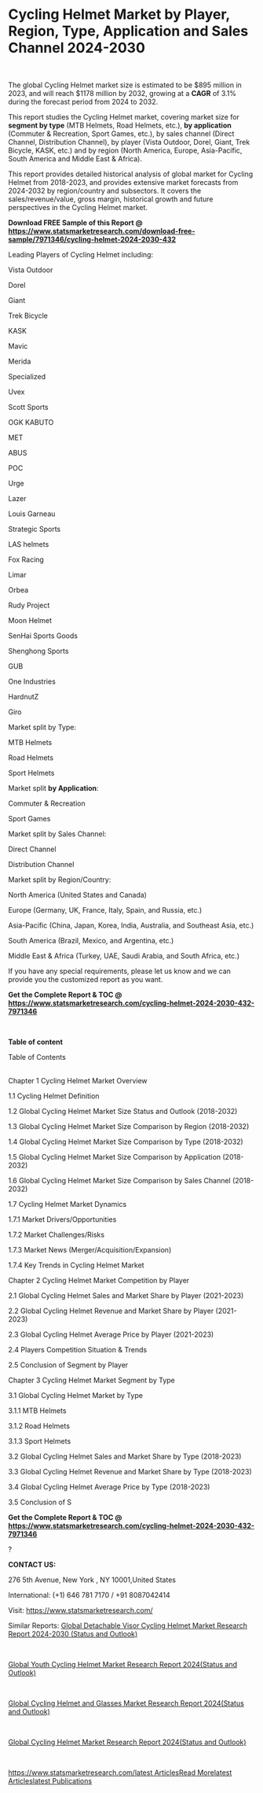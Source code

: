 <h1>Cycling Helmet Market by Player, Region, Type, Application and Sales Channel 2024-2030</h1><br/><p>The global Cycling Helmet market size is estimated to be $895 million in 2023, and will reach $1178 million by 2032, growing at a <strong>CAGR</strong> of 3.1% during the forecast period from 2024 to 2032.</p>
 
 
 
 <p>This report studies the Cycling Helmet market, covering market size for <strong>segment by type</strong> (MTB Helmets, Road Helmets, etc.), <strong>by application</strong> (Commuter & Recreation, Sport Games, etc.), by sales channel (Direct Channel, Distribution Channel), by player (Vista Outdoor, Dorel, Giant, Trek Bicycle, KASK, etc.) and by region (North America, Europe, Asia-Pacific, South America and Middle East & Africa).</p>
 
 
 
 <p>This report provides detailed historical analysis of global market for Cycling Helmet from 2018-2023, and provides extensive market forecasts from 2024-2032 by region/country and subsectors. It covers the sales/revenue/value, gross margin, historical growth and future perspectives in the Cycling Helmet market.</p>
 
 
 
 <p><strong>Download FREE Sample of this Report @ <a href="https://www.statsmarketresearch.com/download-free-sample/7971346/cycling-helmet-2024-2030-432">https://www.statsmarketresearch.com/download-free-sample/7971346/cycling-helmet-2024-2030-432</a></strong></p>
 
 
 
 <p>Leading Players of Cycling Helmet including:</p>
 
 
 
 <p>Vista Outdoor</p>
 
 
 
 <p>Dorel</p>
 
 
 
 <p>Giant</p>
 
 
 
 <p>Trek Bicycle</p>
 
 
 
 <p>KASK</p>
 
 
 
 <p>Mavic</p>
 
 
 
 <p>Merida</p>
 
 
 
 <p>Specialized</p>
 
 
 
 <p>Uvex</p>
 
 
 
 <p>Scott Sports</p>
 
 
 
 <p>OGK KABUTO</p>
 
 
 
 <p>MET</p>
 
 
 
 <p>ABUS</p>
 
 
 
 <p>POC</p>
 
 
 
 <p>Urge</p>
 
 
 
 <p>Lazer</p>
 
 
 
 <p>Louis Garneau</p>
 
 
 
 <p>Strategic Sports</p>
 
 
 
 <p>LAS helmets</p>
 
 
 
 <p>Fox Racing</p>
 
 
 
 <p>Limar</p>
 
 
 
 <p>Orbea</p>
 
 
 
 <p>Rudy Project</p>
 
 
 
 <p>Moon Helmet</p>
 
 
 
 <p>SenHai Sports Goods</p>
 
 
 
 <p>Shenghong Sports</p>
 
 
 
 <p>GUB</p>
 
 
 
 <p>One Industries</p>
 
 
 
 <p>HardnutZ</p>
 
 
 
 <p>Giro</p>
 
 
 
 <p>Market split by Type:</p>
 
 
 
 <p>MTB Helmets</p>
 
 
 
 <p>Road Helmets</p>
 
 
 
 <p>Sport Helmets</p>
 
 
 
 <p>Market split <strong>by Application</strong>:</p>
 
 
 
 <p>Commuter & Recreation</p>
 
 
 
 <p>Sport Games</p>
 
 
 
 <p>Market split by Sales Channel:</p>
 
 
 
 <p>Direct Channel</p>
 
 
 
 <p>Distribution Channel</p>
 
 
 
 <p>Market split by Region/Country:</p>
 
 
 
 <p>North America (United States and Canada)</p>
 
 
 
 <p>Europe (Germany, UK, France, Italy, Spain, and Russia, etc.)</p>
 
 
 
 <p>Asia-Pacific (China, Japan, Korea, India, Australia, and Southeast Asia, etc.)</p>
 
 
 
 <p>South America (Brazil, Mexico, and Argentina, etc.)</p>
 
 
 
 <p>Middle East & Africa (Turkey, UAE, Saudi Arabia, and South Africa, etc.)</p>
 
 
 
 <p>If you have any special requirements, please let us know and we can provide you the customized report as you want.</p>
 
 
 
 <div><b>Get the Complete Report & TOC @ <a href="https://www.statsmarketresearch.com/cycling-helmet-2024-2030-432-7971346">https://www.statsmarketresearch.com/cycling-helmet-2024-2030-432-7971346</a></b></div>
 
 
 
 <p><br />
 
 <b>Table of content</b></p>
 
 
 
 <p>Table of Contents<br />
 
 <br />
 
 Chapter 1 Cycling Helmet Market Overview<br />
 
 1.1 Cycling Helmet Definition<br />
 
 1.2 Global Cycling Helmet Market Size Status and Outlook (2018-2032)<br />
 
 1.3 Global Cycling Helmet Market Size Comparison by Region (2018-2032)<br />
 
 1.4 Global Cycling Helmet Market Size Comparison by Type (2018-2032)<br />
 
 1.5 Global Cycling Helmet Market Size Comparison by Application (2018-2032)<br />
 
 1.6 Global Cycling Helmet Market Size Comparison by Sales Channel (2018-2032)<br />
 
 1.7 Cycling Helmet Market Dynamics<br />
 
 1.7.1 Market Drivers/Opportunities<br />
 
 1.7.2 Market Challenges/Risks<br />
 
 1.7.3 Market News (Merger/Acquisition/Expansion)<br />
 
 1.7.4 Key Trends in Cycling Helmet Market<br />
 
 Chapter 2 Cycling Helmet Market Competition by Player<br />
 
 2.1 Global Cycling Helmet Sales and Market Share by Player (2021-2023)<br />
 
 2.2 Global Cycling Helmet Revenue and Market Share by Player (2021-2023)<br />
 
 2.3 Global Cycling Helmet Average Price by Player (2021-2023)<br />
 
 2.4 Players Competition Situation & Trends<br />
 
 2.5 Conclusion of Segment by Player<br />
 
 Chapter 3 Cycling Helmet Market Segment by Type<br />
 
 3.1 Global Cycling Helmet Market by Type<br />
 
 3.1.1 MTB Helmets<br />
 
 3.1.2 Road Helmets<br />
 
 3.1.3 Sport Helmets<br />
 
 3.2 Global Cycling Helmet Sales and Market Share by Type (2018-2023)<br />
 
 3.3 Global Cycling Helmet Revenue and Market Share by Type (2018-2023)<br />
 
 3.4 Global Cycling Helmet Average Price by Type (2018-2023)<br />
 
 3.5 Conclusion of S</p>
 
 
 
 <div><b>Get the Complete Report & TOC @ <a href="https://www.statsmarketresearch.com/cycling-helmet-2024-2030-432-7971346">https://www.statsmarketresearch.com/cycling-helmet-2024-2030-432-7971346</a></b></div>
 
 
 
 <p>? </p>
 
 
 
 <p><b>CONTACT US:</b><br />
 
 276 5th Avenue, New York , NY 10001,United States<br />
 
 International: (+1) 646 781 7170 / +91 8087042414<br />
 
 Visit: <a href="https://www.statsmarketresearch.com/">https://www.statsmarketresearch.com/</a><br />
 
 Similar Reports: <a href="https://www.statsmarketresearch.com/cycling-helmet-2024-2030-432-7971346">Global Detachable Visor Cycling Helmet Market Research Report 2024-2030 (Status and Outlook)</a><br />
 
 <br />
 
 <a href="https://www.statsmarketresearch.com/cycling-helmet-2024-2030-432-7971346">Global Youth Cycling Helmet Market Research Report 2024(Status and Outlook)</a><br />
 
 <br />
 
 <a href="https://www.statsmarketresearch.com/cycling-helmet-2024-2030-432-7971346">Global Cycling Helmet and Glasses Market Research Report 2024(Status and Outlook)</a><br />
 
 <br />
 
 <a href="https://www.statsmarketresearch.com/cycling-helmet-2024-2030-432-7971346">Global Cycling Helmet Market Research Report 2024(Status and Outlook)</a><br />
 
 <br />
 
 <a href="https://gyeongbokgung.com">https://www.statsmarketresearch.com/</a><a href="https://hallyeomaritime.com">latest Articles</a><a href="https://jingwansa.com">Read More</a><a href="https://nguoiviet.jp/">latest Articles</a><a href="https://www.intelmarketresearch.com/">latest Publications</a></p>